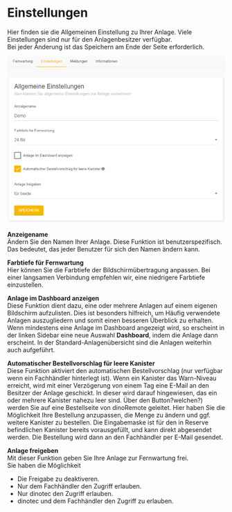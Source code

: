 # Einstellungen

Hier finden sie die Allgemeinen Einstellung zu Ihrer Anlage.
Viele Einstellungen sind nur für den Anlagenbesitzer verfügbar.  
Bei jeder Änderung ist das Speichern am Ende der Seite erforderlich.

![image alt text](assets/settings.png)


 **Anzeigename**  
Ändern Sie den Namen Ihrer Anlage. Diese Funktion ist benutzerspezifisch.
Das bedeutet, das  jeder Benutzer für sich den Namen ändern kann.

 **Farbtiefe für Fernwartung**  
Hier können Sie die Farbtiefe der Bildschirmübertragung anpassen.
Bei einer langsamen Verbindung empfehlen wir, eine niedrigere Farbtiefe einzustellen.

 **Anlage im Dashboard anzeigen**  
Diese Funktion dient dazu, eine oder mehrere Anlagen auf einem eigenen Bildschirm aufzulisten.
Dies ist besonders hilfreich, um Häufig verwendete Anlagen auszugliedern und somit einen besseren Überblick zu erhalten.
Wenn mindestens eine Anlage im Dashboard angezeigt wird, so erscheint in der linken Sidebar eine neue Auswahl **Dashboard**, indem die Anlage dann erscheint.
In der Standard-Anlagenübersicht sind die Anlagen weiterhin auch aufgeführt.

 **Automatischer Bestellvorschlag für leere Kanister**  
Diese Funktion aktiviert den automatischen Bestellvorschlag 
(nur verfügbar wenn ein Fachhändler hinterlegt ist).
Wenn ein Kanister das Warn-Niveau erreicht, wird mit einer Verzögerung von einem Tag eine E-Mail an den Besitzer der Anlage geschickt.
In dieser wird darauf hingewiesen, das ein oder mehrere Kanister nahezu leer sind. Über den Button?welchen?) werden Sie auf eine Bestellseite von dinoRemote geleitet.
Hier haben Sie die Möglichkeit Ihre Bestellung anzupassen, die Menge zu ändern und ggf. weitere Kanister zu bestellen.
Die Eingabemaske ist für den in Reserve befindlichen Kanister bereits vorausgefüllt, und kann direkt abgesendet werden.
Die Bestellung wird dann an den Fachhändler per E-Mail gesendet.

 **Anlage freigeben**  
Mit dieser Funktion geben Sie Ihre Anlage zur Fernwartung frei.  
Sie haben die Möglichkeit  
+ Die Freigabe zu deaktiveren.
+ Nur dem Fachhändler den Zugriff erlauben.
+ Nur dinotec den Zugriff erlauben.
+ dinotec und dem Fachhändler den Zugriff zu erlauben.  
